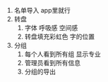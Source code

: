 1. 名单导入 app里就行
2. 转盘
   1. 字体 呼吸感 空间感
   2. 转盘填充彩虹色 字的位置
3. 分组  
   1. 每个人看到所有组 显示专业
   2. 管理员看到所有信息
   3. 分组的导出